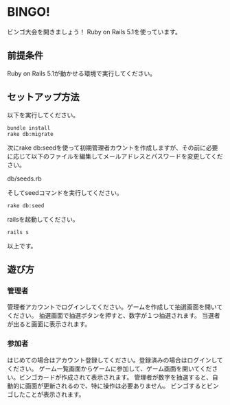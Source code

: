 # BINGO!

ビンゴ大会を開きましょう！
Ruby on Rails 5.1を使っています。

## 前提条件

Ruby on Rails 5.1が動かせる環境で実行してください。

## セットアップ方法

以下を実行してください。

```
bundle install
rake db:migrate
```

次にrake db:seedを使って初期管理者カウントを作成しますが、その前に必要に応じて以下のファイルを編集してメールアドレスとパスワードを変更してください。

db/seeds.rb

そしてseedコマンドを実行してください。

```
rake db:seed
```

railsを起動してください。

```
rails s
```

以上です。

## 遊び方

### 管理者

管理者アカウントでログインしてください。ゲームを作成して抽選画面を開いてください。
抽選画面で抽選ボタンを押すと、数字が１つ抽選されます。
当選者が出ると画面に表示されます。

### 参加者

はじめての場合はアカウント登録してください。登録済みの場合はログインしてください。
ゲーム一覧画面からゲームに参加して、ゲーム画面を開いてください。ビンゴカードが作成されて表示されます。
管理者が数字を抽選すると、自動的に画面が更新されるので、特に操作は必要ありません。
ビンゴするとビンゴしたことが表示されます。
